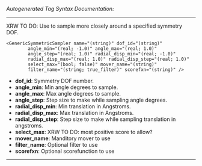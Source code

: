 _Autogenerated Tag Syntax Documentation:_

---
XRW TO DO: Use to sample more closely around a specified symmetry DOF.

```
<GenericSymmetricSampler name="(string)" dof_id="(string)"
        angle_min="(real; -1.0)" angle_max="(real; 1.0)"
        angle_step="(real; 1.0)" radial_disp_min="(real; -1.0)"
        radial_disp_max="(real; 1.0)" radial_disp_step="(real; 1.0)"
        select_max="(bool; false)" mover_name="(string)"
        filter_name="(string; true_filter)" scorefxn="(string)" />
```

-   **dof_id**: Symmetry DOF number.
-   **angle_min**: Min angle degrees to sample.
-   **angle_max**: Max angle degrees to sample.
-   **angle_step**: Step size to make while sampling angle degrees.
-   **radial_disp_min**: Min translation in Angstroms.
-   **radial_disp_max**: Max translation in Angstroms.
-   **radial_disp_step**: Step size to make while sampling translation in angstroms.
-   **select_max**: XRW TO DO: most positive score to allow?
-   **mover_name**: Manditory mover to use
-   **filter_name**: Optional filter to use
-   **scorefxn**: Optional scorefunction to use

---
